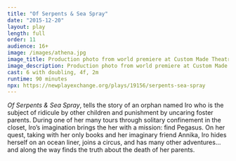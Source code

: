 ```yaml
---
title: "Of Serpents & Sea Spray"
date: "2015-12-20"
layout: play
length: full
order: 11
audience: 16+
image: /images/athena.jpg
image_title: Production photo from world premiere at Custom Made Theatre Co.
image_description: Production photo from world premiere at Custom Made Theatre Co.  Maria Giere Marquis (Athena/Anika) and María Leigh (Iro), photo by Jay Yamada.
cast: 6 with doubling, 4f, 2m
runtime: 90 minutes
npx: https://newplayexchange.org/plays/19156/serpents-sea-spray
---
```


*Of Serpents & Sea Spray*, tells the story of an orphan named Iro who is the subject of ridicule by other children and punishment by uncaring foster parents. During one of her many tours through solitary confinement in the closet, Iro’s imagination brings the her with a mission: find Pegasus. On her quest, taking with her only books and her imaginary friend Annika, Iro hides herself on an ocean liner, joins a circus, and has many other adventures... and along the way finds the truth about the death of her parents.
